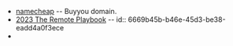 - [namecheap](https://www.namecheap.com/) -- Buyyou domain.
- [2023 The Remote Playbook](https://translate.simplifyai.cn/u/share/95355991-86cf-6ce1-ce5a-26069cdcce01?ur=cbaf6f) --
  id:: 6669b45b-b46e-45d3-be38-eadd4a0f3ece
-